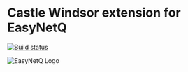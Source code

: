 # Castle Windsor extension for EasyNetQ

[![Build status](https://ci.appveyor.com/api/projects/status/baote4jiuoyixxef?svg=true)](https://ci.appveyor.com/project/EasyNetQ/easynetq-di-windsor)

![EasyNetQ Logo](https://github.com/EasyNetQ/EasyNetQ/wiki/images/logo_design_150.png)
